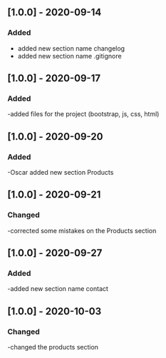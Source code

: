 ## [1.0.0] - 2020-09-14
### Added 
- added new section name changelog
- added new section name .gitignore

## [1.0.0] - 2020-09-17
### Added
-added files for the project (bootstrap, js, css, html)

## [1.0.0] - 2020-09-20
### Added
-Oscar added new section Products

## [1.0.0] - 2020-09-21
### Changed
-corrected some mistakes on the Products section

## [1.0.0] - 2020-09-27
### Added
-added new section name contact

## [1.0.0] - 2020-10-03
### Changed
-changed the products section